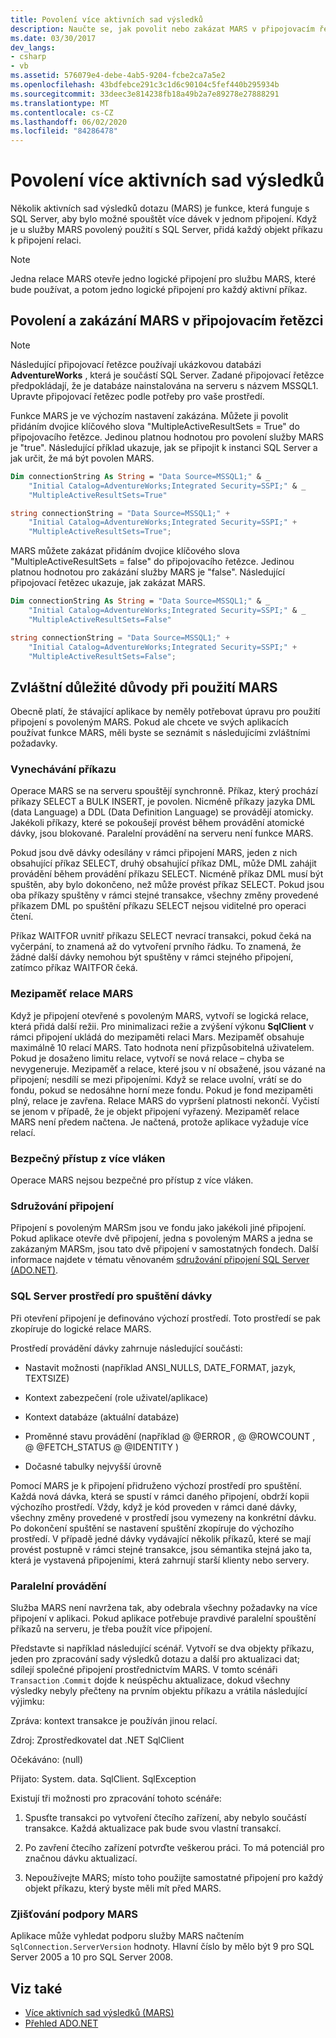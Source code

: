 ```yaml
---
title: Povolení více aktivních sad výsledků
description: Naučte se, jak povolit nebo zakázat MARS v připojovacím řetězci, který funguje s SQL Server, abyste mohli spouštět víc dávek na jednom připojení v ADO.NET.
ms.date: 03/30/2017
dev_langs:
- csharp
- vb
ms.assetid: 576079e4-debe-4ab5-9204-fcbe2ca7a5e2
ms.openlocfilehash: 43bdfebce291c3c1d6c90104c5fef440b295934b
ms.sourcegitcommit: 33deec3e814238fb18a49b2a7e89278e27888291
ms.translationtype: MT
ms.contentlocale: cs-CZ
ms.lasthandoff: 06/02/2020
ms.locfileid: "84286478"
---
```

# <a name="enabling-multiple-active-result-sets"></a>Povolení více aktivních sad výsledků
Několik aktivních sad výsledků dotazu (MARS) je funkce, která funguje s SQL Server, aby bylo možné spouštět více dávek v jednom připojení. Když je u služby MARS povolený použití s SQL Server, přidá každý objekt příkazu k připojení relaci.  
  
> [!NOTE]
> Jedna relace MARS otevře jedno logické připojení pro službu MARS, které bude používat, a potom jedno logické připojení pro každý aktivní příkaz.  
  
## <a name="enabling-and-disabling-mars-in-the-connection-string"></a>Povolení a zakázání MARS v připojovacím řetězci  
  
> [!NOTE]
> Následující připojovací řetězce používají ukázkovou databázi **AdventureWorks** , která je součástí SQL Server. Zadané připojovací řetězce předpokládají, že je databáze nainstalována na serveru s názvem MSSQL1. Upravte připojovací řetězec podle potřeby pro vaše prostředí.  
  
 Funkce MARS je ve výchozím nastavení zakázána. Můžete ji povolit přidáním dvojice klíčového slova "MultipleActiveResultSets = True" do připojovacího řetězce. Jedinou platnou hodnotou pro povolení služby MARS je "true". Následující příklad ukazuje, jak se připojit k instanci SQL Server a jak určit, že má být povolen MARS.  
  
```vb  
Dim connectionString As String = "Data Source=MSSQL1;" & _  
    "Initial Catalog=AdventureWorks;Integrated Security=SSPI;" & _  
    "MultipleActiveResultSets=True"  
```  
  
```csharp  
string connectionString = "Data Source=MSSQL1;" +
    "Initial Catalog=AdventureWorks;Integrated Security=SSPI;" +  
    "MultipleActiveResultSets=True";  
```  
  
 MARS můžete zakázat přidáním dvojice klíčového slova "MultipleActiveResultSets = false" do připojovacího řetězce. Jedinou platnou hodnotou pro zakázání služby MARS je "false". Následující připojovací řetězec ukazuje, jak zakázat MARS.  
  
```vb  
Dim connectionString As String = "Data Source=MSSQL1;" & _  
    "Initial Catalog=AdventureWorks;Integrated Security=SSPI;" & _  
    "MultipleActiveResultSets=False"  
```  
  
```csharp  
string connectionString = "Data Source=MSSQL1;" +
    "Initial Catalog=AdventureWorks;Integrated Security=SSPI;" +  
    "MultipleActiveResultSets=False";  
```  
  
## <a name="special-considerations-when-using-mars"></a>Zvláštní důležité důvody při použití MARS  
 Obecně platí, že stávající aplikace by neměly potřebovat úpravu pro použití připojení s povoleným MARS. Pokud ale chcete ve svých aplikacích používat funkce MARS, měli byste se seznámit s následujícími zvláštními požadavky.  
  
### <a name="statement-interleaving"></a>Vynechávání příkazu  
 Operace MARS se na serveru spouštějí synchronně. Příkaz, který prochází příkazy SELECT a BULK INSERT, je povolen. Nicméně příkazy jazyka DML (data Language) a DDL (Data Definition Language) se provádějí atomicky. Jakékoli příkazy, které se pokoušejí provést během provádění atomické dávky, jsou blokované. Paralelní provádění na serveru není funkce MARS.  
  
 Pokud jsou dvě dávky odesílány v rámci připojení MARS, jeden z nich obsahující příkaz SELECT, druhý obsahující příkaz DML, může DML zahájit provádění během provádění příkazu SELECT. Nicméně příkaz DML musí být spuštěn, aby bylo dokončeno, než může provést příkaz SELECT. Pokud jsou oba příkazy spuštěny v rámci stejné transakce, všechny změny provedené příkazem DML po spuštění příkazu SELECT nejsou viditelné pro operaci čtení.  
  
 Příkaz WAITFOR uvnitř příkazu SELECT nevrací transakci, pokud čeká na vyčerpání, to znamená až do vytvoření prvního řádku. To znamená, že žádné další dávky nemohou být spuštěny v rámci stejného připojení, zatímco příkaz WAITFOR čeká.  
  
### <a name="mars-session-cache"></a>Mezipaměť relace MARS  
 Když je připojení otevřené s povoleným MARS, vytvoří se logická relace, která přidá další režii. Pro minimalizaci režie a zvýšení výkonu **SqlClient** v rámci připojení ukládá do mezipaměti relaci Mars. Mezipaměť obsahuje maximálně 10 relací MARS. Tato hodnota není přizpůsobitelná uživatelem. Pokud je dosaženo limitu relace, vytvoří se nová relace – chyba se nevygeneruje. Mezipaměť a relace, které jsou v ní obsažené, jsou vázané na připojení; nesdílí se mezi připojeními. Když se relace uvolní, vrátí se do fondu, pokud se nedosáhne horní meze fondu. Pokud je fond mezipaměti plný, relace je zavřena. Relace MARS do vypršení platnosti nekončí. Vyčistí se jenom v případě, že je objekt připojení vyřazený. Mezipaměť relace MARS není předem načtena. Je načtená, protože aplikace vyžaduje více relací.  
  
### <a name="thread-safety"></a>Bezpečný přístup z více vláken  
 Operace MARS nejsou bezpečné pro přístup z více vláken.  
  
### <a name="connection-pooling"></a>Sdružování připojení  
 Připojení s povoleným MARSm jsou ve fondu jako jakékoli jiné připojení. Pokud aplikace otevře dvě připojení, jedna s povoleným MARS a jedna se zakázaným MARSm, jsou tato dvě připojení v samostatných fondech. Další informace najdete v tématu věnovaném [sdružování připojení SQL Server (ADO.NET)](../sql-server-connection-pooling.md).  
  
### <a name="sql-server-batch-execution-environment"></a>SQL Server prostředí pro spuštění dávky  
 Při otevření připojení je definováno výchozí prostředí. Toto prostředí se pak zkopíruje do logické relace MARS.  
  
 Prostředí provádění dávky zahrnuje následující součásti:  
  
- Nastavit možnosti (například ANSI_NULLS, DATE_FORMAT, jazyk, TEXTSIZE)  
  
- Kontext zabezpečení (role uživatel/aplikace)  
  
- Kontext databáze (aktuální databáze)  
  
- Proměnné stavu provádění (například @ @ERROR , @ @ROWCOUNT , @ @FETCH_STATUS @ @IDENTITY )  
  
- Dočasné tabulky nejvyšší úrovně  
  
 Pomocí MARS je k připojení přidruženo výchozí prostředí pro spuštění. Každá nová dávka, která se spustí v rámci daného připojení, obdrží kopii výchozího prostředí. Vždy, když je kód proveden v rámci dané dávky, všechny změny provedené v prostředí jsou vymezeny na konkrétní dávku. Po dokončení spuštění se nastavení spuštění zkopíruje do výchozího prostředí. V případě jedné dávky vydávající několik příkazů, které se mají provést postupně v rámci stejné transakce, jsou sémantika stejná jako ta, která je vystavená připojeními, která zahrnují starší klienty nebo servery.  
  
### <a name="parallel-execution"></a>Paralelní provádění  
 Služba MARS není navržena tak, aby odebrala všechny požadavky na více připojení v aplikaci. Pokud aplikace potřebuje pravdivé paralelní spouštění příkazů na serveru, je třeba použít více připojení.  
  
 Představte si například následující scénář. Vytvoří se dva objekty příkazu, jeden pro zpracování sady výsledků dotazu a další pro aktualizaci dat; sdílejí společné připojení prostřednictvím MARS. V tomto scénáři `Transaction` .`Commit` dojde k neúspěchu aktualizace, dokud všechny výsledky nebyly přečteny na prvním objektu příkazu a vrátila následující výjimku:  
  
 Zpráva: kontext transakce je používán jinou relací.  
  
 Zdroj: Zprostředkovatel dat .NET SqlClient  
  
 Očekáváno: (null)  
  
 Přijato: System. data. SqlClient. SqlException  
  
 Existují tři možnosti pro zpracování tohoto scénáře:  
  
1. Spusťte transakci po vytvoření čtecího zařízení, aby nebylo součástí transakce. Každá aktualizace pak bude svou vlastní transakcí.  
  
2. Po zavření čtecího zařízení potvrďte veškerou práci. To má potenciál pro značnou dávku aktualizací.  
  
3. Nepoužívejte MARS; místo toho použijte samostatné připojení pro každý objekt příkazu, který byste měli mít před MARS.  
  
### <a name="detecting-mars-support"></a>Zjišťování podpory MARS  
 Aplikace může vyhledat podporu služby MARS načtením `SqlConnection.ServerVersion` hodnoty. Hlavní číslo by mělo být 9 pro SQL Server 2005 a 10 pro SQL Server 2008.  
  
## <a name="see-also"></a>Viz také

- [Více aktivních sad výsledků (MARS)](multiple-active-result-sets-mars.md)
- [Přehled ADO.NET](../ado-net-overview.md)
